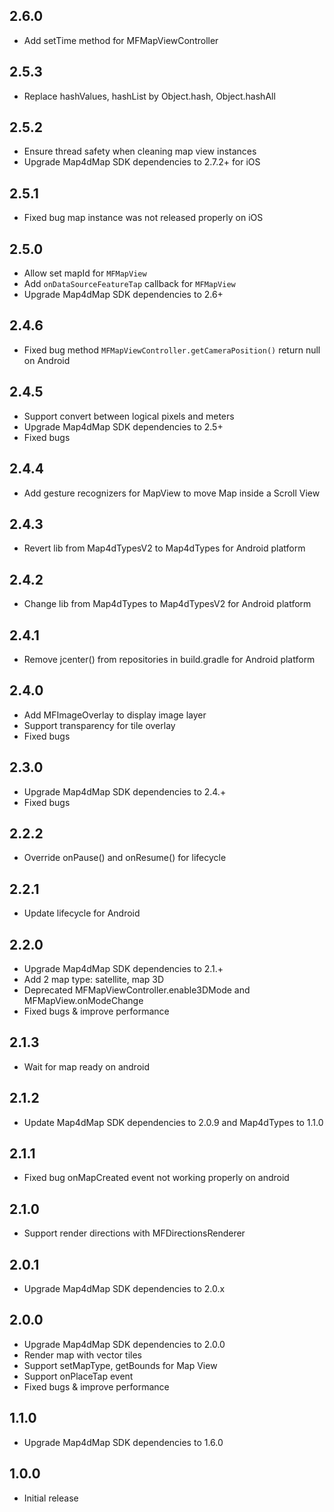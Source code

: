 ## 2.6.0

* Add setTime method for MFMapViewController

## 2.5.3

* Replace hashValues, hashList by Object.hash, Object.hashAll

## 2.5.2

* Ensure thread safety when cleaning map view instances
* Upgrade Map4dMap SDK dependencies to 2.7.2+ for iOS

## 2.5.1

* Fixed bug map instance was not released properly on iOS

## 2.5.0

* Allow set mapId for `MFMapView`
* Add `onDataSourceFeatureTap` callback for `MFMapView`
* Upgrade Map4dMap SDK dependencies to 2.6+

## 2.4.6

* Fixed bug method `MFMapViewController.getCameraPosition()` return null on Android

## 2.4.5

* Support convert between logical pixels and meters
* Upgrade Map4dMap SDK dependencies to 2.5+
* Fixed bugs

## 2.4.4

* Add gesture recognizers for MapView to move Map inside a Scroll View

## 2.4.3

* Revert lib from Map4dTypesV2 to Map4dTypes for Android platform

## 2.4.2

* Change lib from Map4dTypes to Map4dTypesV2 for Android platform

## 2.4.1

* Remove jcenter() from repositories in build.gradle for Android platform

## 2.4.0

* Add MFImageOverlay to display image layer
* Support transparency for tile overlay
* Fixed bugs

## 2.3.0

* Upgrade Map4dMap SDK dependencies to 2.4.+
* Fixed bugs

## 2.2.2

* Override onPause() and onResume() for lifecycle

## 2.2.1

* Update lifecycle for Android

## 2.2.0

* Upgrade Map4dMap SDK dependencies to 2.1.+
* Add 2 map type: satellite, map 3D
* Deprecated MFMapViewController.enable3DMode and MFMapView.onModeChange
* Fixed bugs & improve performance

## 2.1.3

* Wait for map ready on android

## 2.1.2

* Update Map4dMap SDK dependencies to 2.0.9 and Map4dTypes to 1.1.0

## 2.1.1

* Fixed bug onMapCreated event not working properly on android

## 2.1.0

* Support render directions with MFDirectionsRenderer

## 2.0.1

* Upgrade Map4dMap SDK dependencies to 2.0.x

## 2.0.0

* Upgrade Map4dMap SDK dependencies to 2.0.0
* Render map with vector tiles
* Support setMapType, getBounds for Map View
* Support onPlaceTap event
* Fixed bugs & improve performance

## 1.1.0

* Upgrade Map4dMap SDK dependencies to 1.6.0

## 1.0.0

* Initial release
